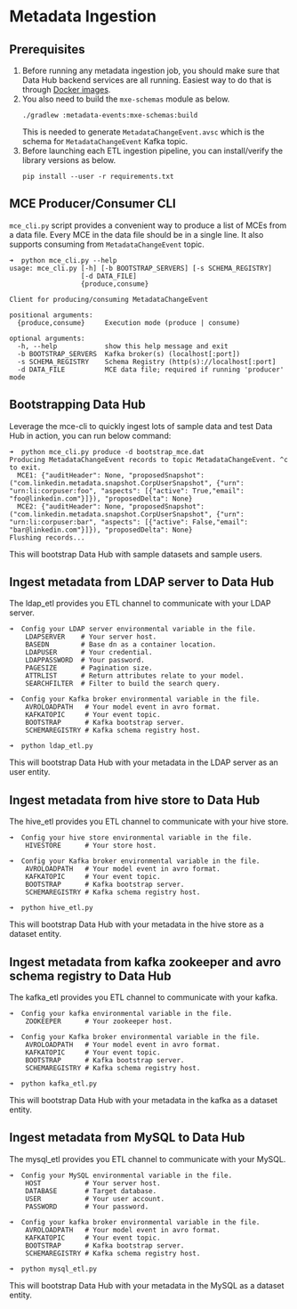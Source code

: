 # Metadata Ingestion

## Prerequisites
1. Before running any metadata ingestion job, you should make sure that Data Hub backend services are all running. Easiest
way to do that is through [Docker images](../docker).
2. You also need to build the `mxe-schemas` module as below.
    ```
    ./gradlew :metadata-events:mxe-schemas:build
    ```
    This is needed to generate `MetadataChangeEvent.avsc` which is the schema for `MetadataChangeEvent` Kafka topic.
3. Before launching each ETL ingestion pipeline, you can install/verify the library versions as below.
    ```
    pip install --user -r requirements.txt
    ```
    
## MCE Producer/Consumer CLI
`mce_cli.py` script provides a convenient way to produce a list of MCEs from a data file. 
Every MCE in the data file should be in a single line. It also supports consuming from 
`MetadataChangeEvent` topic.

```
➜  python mce_cli.py --help
usage: mce_cli.py [-h] [-b BOOTSTRAP_SERVERS] [-s SCHEMA_REGISTRY]
                  [-d DATA_FILE]
                  {produce,consume}

Client for producing/consuming MetadataChangeEvent

positional arguments:
  {produce,consume}     Execution mode (produce | consume)

optional arguments:
  -h, --help            show this help message and exit
  -b BOOTSTRAP_SERVERS  Kafka broker(s) (localhost[:port])
  -s SCHEMA_REGISTRY    Schema Registry (http(s)://localhost[:port]
  -d DATA_FILE          MCE data file; required if running 'producer' mode
```

## Bootstrapping Data Hub
Leverage the mce-cli to quickly ingest lots of sample data and test Data Hub in action, you can run below command:
```
➜  python mce_cli.py produce -d bootstrap_mce.dat
Producing MetadataChangeEvent records to topic MetadataChangeEvent. ^c to exit.
  MCE1: {"auditHeader": None, "proposedSnapshot": ("com.linkedin.metadata.snapshot.CorpUserSnapshot", {"urn": "urn:li:corpuser:foo", "aspects": [{"active": True,"email": "foo@linkedin.com"}]}), "proposedDelta": None}
  MCE2: {"auditHeader": None, "proposedSnapshot": ("com.linkedin.metadata.snapshot.CorpUserSnapshot", {"urn": "urn:li:corpuser:bar", "aspects": [{"active": False,"email": "bar@linkedin.com"}]}), "proposedDelta": None}
Flushing records...
```
This will bootstrap Data Hub with sample datasets and sample users.

## Ingest metadata from LDAP server to Data Hub
The ldap_etl provides you ETL channel to communicate with your LDAP server.
```
➜  Config your LDAP server environmental variable in the file.
    LDAPSERVER    # Your server host.
    BASEDN        # Base dn as a container location.
    LDAPUSER      # Your credential.
    LDAPPASSWORD  # Your password.
    PAGESIZE      # Pagination size.
    ATTRLIST      # Return attributes relate to your model.
    SEARCHFILTER  # Filter to build the search query.
    
➜  Config your Kafka broker environmental variable in the file.
    AVROLOADPATH   # Your model event in avro format.
    KAFKATOPIC     # Your event topic.
    BOOTSTRAP      # Kafka bootstrap server.
    SCHEMAREGISTRY # Kafka schema registry host.

➜  python ldap_etl.py
```
This will bootstrap Data Hub with your metadata in the LDAP server as an user entity.

## Ingest metadata from hive store to Data Hub
The hive_etl provides you ETL channel to communicate with your hive store.
```
➜  Config your hive store environmental variable in the file.
    HIVESTORE      # Your store host.
    
➜  Config your Kafka broker environmental variable in the file.
    AVROLOADPATH   # Your model event in avro format.
    KAFKATOPIC     # Your event topic.
    BOOTSTRAP      # Kafka bootstrap server.
    SCHEMAREGISTRY # Kafka schema registry host.

➜  python hive_etl.py
```
This will bootstrap Data Hub with your metadata in the hive store as a dataset entity.

## Ingest metadata from kafka zookeeper and avro schema registry to Data Hub
The kafka_etl provides you ETL channel to communicate with your kafka.
```
➜  Config your kafka environmental variable in the file.
    ZOOKEEPER      # Your zookeeper host.
    
➜  Config your Kafka broker environmental variable in the file.
    AVROLOADPATH   # Your model event in avro format.
    KAFKATOPIC     # Your event topic.
    BOOTSTRAP      # Kafka bootstrap server.
    SCHEMAREGISTRY # Kafka schema registry host.

➜  python kafka_etl.py
```
This will bootstrap Data Hub with your metadata in the kafka as a dataset entity.

## Ingest metadata from MySQL to Data Hub
The mysql_etl provides you ETL channel to communicate with your MySQL.
```
➜  Config your MySQL environmental variable in the file.
    HOST           # Your server host.
    DATABASE       # Target database.
    USER           # Your user account.
    PASSWORD       # Your password.
    
➜  Config your kafka broker environmental variable in the file.
    AVROLOADPATH   # Your model event in avro format.
    KAFKATOPIC     # Your event topic.
    BOOTSTRAP      # Kafka bootstrap server.
    SCHEMAREGISTRY # Kafka schema registry host.

➜  python mysql_etl.py
```
This will bootstrap Data Hub with your metadata in the MySQL as a dataset entity.